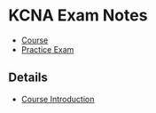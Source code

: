 # KCNA Exam Notes

- [Course](https://www.udemy.com/course/dive-into-cloud-native-containers-kubernetes-and-the-kcna/?couponCode=NVD20PMUS)
- [Practice Exam](https://www.udemy.com/course/kcna-exams/)


## Details

- [Course Introduction](01-course-introduction.md)
